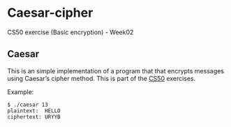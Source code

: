 # Caesar-cipher
CS50 exercise (Basic encryption) - Week02


## Caesar
This is an simple implementation of a program that that encrypts messages using Caesar’s cipher method. This is part of the 
[CS50](https://www.edx.org/course/cs50s-introduction-to-computer-science) exercises.

Example:

```
$ ./caesar 13
plaintext:  HELLO
ciphertext: URYYB
```
